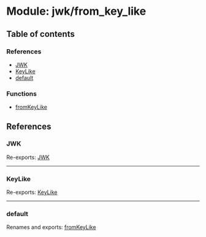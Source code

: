 # Module: jwk/from\_key\_like

## Table of contents

### References

- [JWK](jwk_from_key_like.md#jwk)
- [KeyLike](jwk_from_key_like.md#keylike)
- [default](jwk_from_key_like.md#default)

### Functions

- [fromKeyLike](../functions/jwk_from_key_like.fromKeyLike.md)

## References

### JWK

Re-exports: [JWK](../interfaces/types.JWK.md)

___

### KeyLike

Re-exports: [KeyLike](../types/types.KeyLike.md)

___

### default

Renames and exports: [fromKeyLike](../functions/jwk_from_key_like.fromKeyLike.md)
